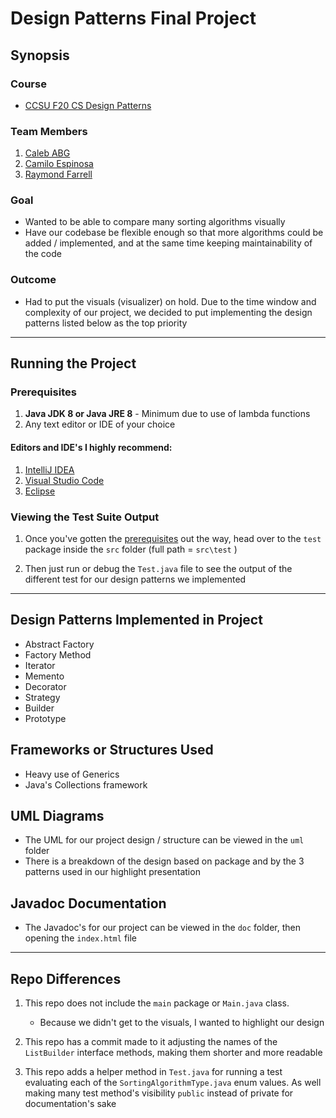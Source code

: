 # Design Patterns Final Project

## Synopsis

### Course
- [CCSU F20 CS Design Patterns](https://github.com/CCSU-DesignPatterns-F20/DesignPatternsCourseInfo)

### Team Members
1. [Caleb ABG](https://github.com/CalebABG)
2. [Camilo Espinosa](https://github.com/Camiloesp)
3. [Raymond Farrell](https://github.com/RayTFarrell)

### Goal
- Wanted to be able to compare many sorting algorithms visually
- Have our codebase be flexible enough so that more algorithms could be added / implemented, and at the same time keeping maintainability of the code

### Outcome
- Had to put the visuals (visualizer) on hold. Due to the time window and complexity of our project, we decided to put implementing the design patterns listed below as the top priority

---

## Running the Project

### Prerequisites
1. **Java JDK 8 or Java JRE 8** - Minimum due to use of lambda functions
2. Any text editor or IDE of your choice

#### Editors and IDE's I highly recommend:
1. [IntelliJ IDEA](https://www.jetbrains.com/idea/)
2. [Visual Studio Code](https://code.visualstudio.com/)
3. [Eclipse](https://eclipse.org/)


### Viewing the Test Suite Output
1. Once you've gotten the [prerequisites](#prerequisites) out the way, head over to the ```test``` package inside the ```src``` folder (full path = ```src\test``` )


2. Then just run or debug the ```Test.java``` file to see the output of the different test for our design patterns we implemented

---

## Design Patterns Implemented in Project

- Abstract Factory
- Factory Method
- Iterator
- Memento
- Decorator
- Strategy
- Builder
- Prototype


## Frameworks or Structures Used
- Heavy use of Generics
- Java's Collections framework


## UML Diagrams
- The UML for our project design / structure can be viewed in the ```uml``` folder
- There is a breakdown of the design based on package and by the 3 patterns used in our highlight presentation


## Javadoc Documentation
- The Javadoc's for our project can be viewed in the ```doc``` folder, then opening the ```index.html``` file

---

## Repo Differences
1. This repo does not include the ```main``` package or ```Main.java``` class.
    - Because we didn't get to the visuals, I wanted to highlight our design
    

2. This repo has a commit made to it adjusting the names of the ```ListBuilder``` interface methods, making them shorter and more readable
   

3. This repo adds a helper method in ```Test.java``` for running a test evaluating each of the ```SortingAlgorithmType.java``` enum values. As well making many test method's visibility ```public``` instead of private for documentation's sake